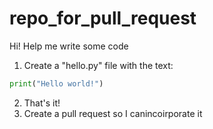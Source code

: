 # repo_for_pull_request

Hi! Help me write some code

1. Create a "hello.py" file with the text:

```python
print("Hello world!")
```

2. That's it!
3. Create a pull request so I canincoirporate it
